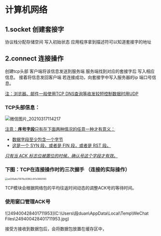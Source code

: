 # 计算机网络

## 1.socket  创建套接字

协议栈分配存储空间   写入初始状态 应用程序拿到描述符可以知道套接字的地址

## 2.connect 连接操作

创建tcp头部  客户端将该信息发送到服务端 服务端找到对应的套接字后 写入相应信息。 接着将信息发回客户端 若连接成功，向套接字中写入服务器的ip 端口号信息。

<u>注：浏览器、邮件一般使用TCP  DNS查询等收发较短控制数据时用UDP</u>

### TCP头部信息：

![微信图片_20210317114217](C:\Users\段duan\Desktop\微信图片_20210317114217.jpg)

<u>注意：**序号字段**只有在下面两种情况的任意一种才有意义：</u>

- <u>数据字段至少包含一个字节</u>
- <u>这是一个 SYN 段，或者是 FIN 段，或者是 RST 段。</u>

<u>*只有当 ACK 标志位被置位的时候，确认号这个字段才有效。*</u>

### 下图：TCP在连接操作时的三次握手 （连接的实际操作）

<img src="C:\Users\段duan\AppData\Local\Temp\WeChat Files\ae009a6e75878e40862c9f1d3884590.png" alt="ae009a6e75878e40862c9f1d3884590" style="zoom:50%;" />

TCP模块会根据网络包的平均往返时间动态的调整ACK号的等待时间。

### 使用窗口管理ACK号

![249400428401711953](C:\Users\段duan\AppData\Local\Temp\WeChat Files\249400428401711953.jpg)

接受方接收到数据包后，会将数据包放置在缓存区中，
